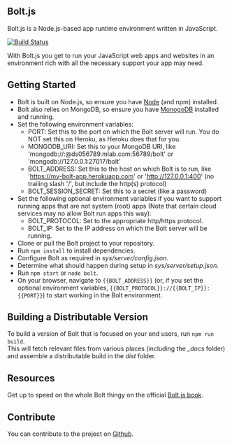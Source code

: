 ## Bolt.js

Bolt.js is a Node.js-based app runtime environment written in JavaScript.

[![Build Status](https://travis-ci.org/Chieze-Franklin/Bolt.js.svg?branch=master)](https://travis-ci.org/Chieze-Franklin/Bolt.js)

With Bolt.js you get to run your JavaScript web apps and websites in an environment rich with all the necessary support your app may need.

## Getting Started

* Bolt is built on Node.js, so ensure you have [Node](https://nodejs.org) (and npm) installed.
* Bolt also relies on MongoDB, so ensure you have [MonogoDB](https://www.mongodb.com/) installed and running.
* Set the following environment variables:
	* PORT: Set this to the port on which the Bolt server will run. You do NOT set this on Heroku, as Heroku does that for you.
    * MONGODB_URI: Set this to your MongoDB URI, like 'mongodb://<user>:<password>@ds056789.mlab.com:56789/bolt' or 'mongodb://127.0.0.1:27017/bolt'
    * BOLT_ADDRESS: Set this to the host on which Bolt is to run, like 'https://my-bolt-app.herokuapp.com' or 'http://127.0.0.1:400' (no trailing slash '/', but include the http(s) protocol)
    * BOLT_SESSION_SECRET: Set this to a secret (like a password)
* Set the following optional environment variables if you want to support running apps that are not system (root) apps (Note that certain cloud services may no allow Bolt run apps this way):
    * BOLT_PROTOCOL: Set to the appropriate http/https protocol.
    * BOLT_IP: Set to the IP address on which the Bolt server will be running.
* Clone or pull the Bolt project to your repository.
* Run <code>npm install</code> to install dependencies.
* Configure Bolt as required in *sys/server/config.json*.
* Determine what should happen during setup in *sys/server/setup.json*.
* Run <code>npm start</code> or <code>node bolt</code>.
* On your browser, navigate to <code>{{BOLT_ADDRESS}}</code> (or, if you set the optional environment variables, <code>{{BOLT_PROTOCOL}}://{{BOLT_IP}}:{{PORT}}</code>) to start working in the Bolt environment.

## Building a Distributable Version

To build a version of Bolt that is focused on your end users, run <code>npm run build</code>.  
This will fetch relevant files from various places (including the *_docs* folder) and assemble a distributable build in the *dist* folder.

## Resources
Get up to speed on the whole Bolt thingy on the official [Bolt.js book](https://chieze-franklin.gitbooks.io/bolt-js/content/).

## Contribute

You can contribute to the project on [Github](https://github.com/Chieze-Franklin/Bolt.js).